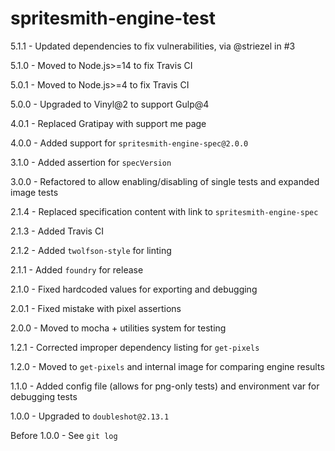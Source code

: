 # spritesmith-engine-test
5.1.1 - Updated dependencies to fix vulnerabilities, via @striezel in #3

5.1.0 - Moved to Node.js>=14 to fix Travis CI

5.0.1 - Moved to Node.js>=4 to fix Travis CI

5.0.0 - Upgraded to Vinyl@2 to support Gulp@4

4.0.1 - Replaced Gratipay with support me page

4.0.0 - Added support for `spritesmith-engine-spec@2.0.0`

3.1.0 - Added assertion for `specVersion`

3.0.0 - Refactored to allow enabling/disabling of single tests and expanded image tests

2.1.4 - Replaced specification content with link to `spritesmith-engine-spec`

2.1.3 - Added Travis CI

2.1.2 - Added `twolfson-style` for linting

2.1.1 - Added `foundry` for release

2.1.0 - Fixed hardcoded values for exporting and debugging

2.0.1 - Fixed mistake with pixel assertions

2.0.0 - Moved to mocha + utilities system for testing

1.2.1 - Corrected improper dependency listing for `get-pixels`

1.2.0 - Moved to `get-pixels` and internal image for comparing engine results

1.1.0 - Added config file (allows for png-only tests) and environment var for debugging tests

1.0.0 - Upgraded to `doubleshot@2.13.1`

Before 1.0.0 - See `git log`
